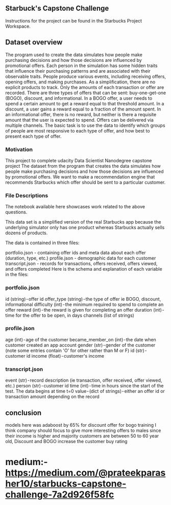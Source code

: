 ## Starbuck's Capstone Challenge
Instructions for the project can be found in the Starbucks Project Workspace.

## Dataset overview
The program used to create the data simulates how people make purchasing decisions and how those decisions are influenced by promotional offers.
Each person in the simulation has some hidden traits that influence their purchasing patterns and are associated with their observable traits. People produce various events, including receiving offers, opening offers, and making purchases.
As a simplification, there are no explicit products to track. Only the amounts of each transaction or offer are recorded.
There are three types of offers that can be sent: buy-one-get-one (BOGO), discount, and informational. In a BOGO offer, a user needs to spend a certain amount to get a reward equal to that threshold amount. In a discount, a user gains a reward equal to a fraction of the amount spent. In an informational offer, there is no reward, but neither is there a requisite amount that the user is expected to spend. Offers can be delivered via multiple channels.
The basic task is to use the data to identify which groups of people are most responsive to each type of offer, and how best to present each type of offer.

### Motivation
This project to complete udacity Data Scientist Nanodegree capstone project  The dataset from the program that creates the data simulates how people make purchasing decisions and how those decisions are influenced by promotional offers. We want to make a recommendation engine that recommends Starbucks which offer should be sent to a particular customer.

### File Descriptions
The notebook available here showcases work related to the above questions.

This data set is a simplified version of the real Starbucks app because the underlying simulator only has one product whereas Starbucks actually sells dozens of products.

The data is contained in three files:

portfolio.json - containing offer ids and meta data about each offer (duration, type, etc.)
profile.json - demographic data for each customer
transcript.json - records for transactions, offers received, offers viewed, and offers completed
Here is the schema and explanation of each variable in the files:

### portfolio.json

id (string) - offer id
offer_type (string) - the type of offer ie BOGO, discount, informational
difficulty (int) - the minimum required to spend to complete an offer
reward (int) - the reward is given for completing an offer
duration (int) - time for the offer to be open, in days
channels (list of strings)

### profile.json

age (int) - age of the customer
became_member_on (int) - the date when customer created an app account
gender (str) - gender of the customer (note some entries contain 'O' for other rather than M or F)
id (str) - customer id
income (float) - customer's income

### transcript.json

event (str) - record description (ie transaction, offer received, offer viewed, etc.)
person (str) - customer id
time (int) - time in hours since the start of the test. The data begins at time t=0
value - (dict of strings) - either an offer id or transaction amount depending on the record

## conclusion

models here was adaboost by 65% for discount offer for bogo training I think company should focus to give more interesting offers to males since their income is higher and majority customers are between 50 to 60 year old, Discount and BOGO increase the customer buy rating

# medium:- https://medium.com/@prateekparasher10/starbucks-capstone-challenge-7a2d926f58fc
